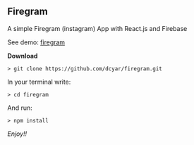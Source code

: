 ## Firegram
A simple Firegram (instagram) App with React.js and Firebase

See demo: [firegram](https://dcyar.github.io/firegram/)

**Download**

`> git clone https://github.com/dcyar/firegram.git`

In your terminal write:

`> cd firegram`

And run:

`> npm install`

*Enjoy!!*
